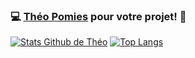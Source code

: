 ### 💻 [Théo Pomies](https://www.malt.fr/profile/theopomies) pour votre projet! 🦕
[![Stats Github de Théo](https://github-readme-stats.vercel.app/api?username=KenKakura&count_private=true&show_icons=true&theme=tokyonight)](https://github.com/KenKakura)
[![Top Langs](https://github-readme-stats.vercel.app/api/top-langs/?username=KenKakura&layout=compact&theme=tokyonight)](https://github.com/KenKakura)
